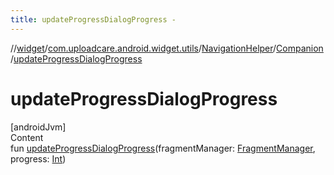 ```yaml
---
title: updateProgressDialogProgress -
---
```

//[widget](../../../index.md)/[com.uploadcare.android.widget.utils](../../index.md)/[NavigationHelper](../index.md)/[Companion](index.md)/[updateProgressDialogProgress](update-progress-dialog-progress.md)



# updateProgressDialogProgress  
[androidJvm]  
Content  
fun [updateProgressDialogProgress](update-progress-dialog-progress.md)(fragmentManager: [FragmentManager](https://developer.android.com/reference/kotlin/androidx/fragment/app/FragmentManager.html), progress: [Int](https://kotlinlang.org/api/latest/jvm/stdlib/kotlin/-int/index.html))  



